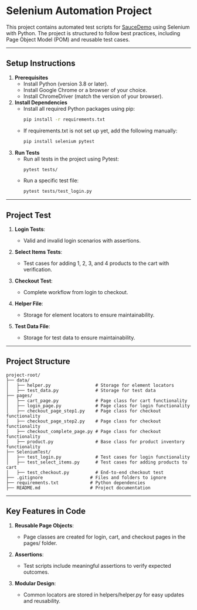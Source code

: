 # Selenium Automation Project

This project contains automated test scripts for [SauceDemo](https://www.saucedemo.com/) using Selenium with Python. 
The project is structured to follow best practices, including Page Object Model (POM) and reusable test cases.

---

## **Setup Instructions**
1. **Prerequisites**
   - Install Python (version 3.8 or later).
   - Install Google Chrome or a browser of your choice.
   - Install ChromeDriver (match the version of your browser).
2. **Install Dependencies**
   - Install all required Python packages using pip:
     ```bash
     pip install -r requirements.txt
   - If requirements.txt is not set up yet, add the following manually:
     ```bash
     pip install selenium pytest

4. **Run Tests**
   - Run all tests in the project using Pytest:
     ```bash
     pytest tests/
   - Run a specific test file:
     ```bash
     pytest tests/test_login.py


---

## **Project Test**

1. **Login Tests**:
   - Valid and invalid login scenarios with assertions.

2. **Select Items Tests**:
   - Test cases for adding 1, 2, 3, and 4 products to the cart with verification.

3. **Checkout Test**:
   - Complete workflow from login to checkout.

4. **Helper File**:
   - Storage for element locators to ensure maintainability.

4. **Test Data File**:
   - Storage for test data to ensure maintainability.

---

## **Project Structure**

```plaintext
project-root/
├── data/
│   ├── helper.py                 # Storage for element locators
│   ├── test_data.py              # Storage for test data
├── pages/
│   ├── cart_page.py              # Page class for cart functionality
│   ├── login_page.py             # Page class for login functionality
│   ├── checkout_page_step1.py    # Page class for checkout functionality
│   ├── checkout_page_step2.py    # Page class for checkout functionality
│   ├── checkout_complete_page.py # Page class for checkout functionality
│   ├── product.py                # Base class for product inventory functionality
├── SeleniumTest/
│   ├── test_login.py             # Test cases for login functionality
│   ├── test_select_items.py      # Test cases for adding products to cart
│   ├── test_checkout.py          # End-to-end checkout test
├── .gitignore                  # Files and folders to ignore
├── requirements.txt            # Python dependencies
├── README.md                   # Project documentation
```
---

## **Key Features in Code**
1. **Reusable Page Objects**:
   - Page classes are created for login, cart, and checkout pages in the pages/ folder.

2. **Assertions**:
   - Test scripts include meaningful assertions to verify expected outcomes.
   
4. **Modular Design**:
   - Common locators are stored in helpers/helper.py for easy updates and reusability.
